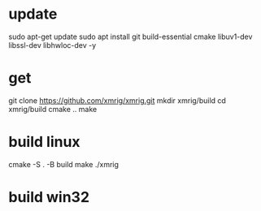 # update
sudo apt-get update
sudo apt install git build-essential cmake libuv1-dev libssl-dev libhwloc-dev -y

# get
git clone https://github.com/xmrig/xmrig.git
mkdir xmrig/build
cd xmrig/build
cmake ..
make

# build linux
cmake -S . -B build
make
./xmrig

# build win32